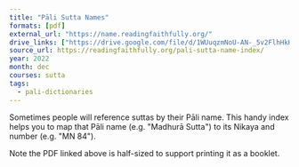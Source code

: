 ```yaml
---
title: "Pāli Sutta Names"
formats: [pdf]
external_url: "https://name.readingfaithfully.org/"
drive_links: ["https://drive.google.com/file/d/1WUuqzmNoU-AN-_5v2FlhHkHL3BRGT7ZY/view?usp=drivesdk"]
source_url: https://readingfaithfully.org/pali-sutta-name-index/
year: 2022
month: dec
courses: sutta
tags:
  - pali-dictionaries
---
```


Sometimes people will reference suttas by their Pāli name. This handy index helps you to map that Pāli name (e.g. "Madhurā Sutta") to its Nikaya and number (e.g. "MN 84").

Note the PDF linked above is half-sized to support printing it as a booklet.
